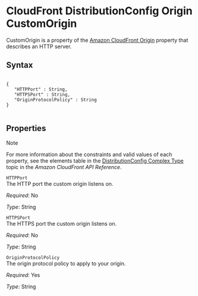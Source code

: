 CloudFront DistributionConfig Origin CustomOrigin
=================================================

CustomOrigin is a property of the [Amazon CloudFront Origin](aws-properties-cloudfront-origin.html "CloudFront DistributionConfig Origin") property that describes an HTTP server.

Syntax
------

``` {.programlisting}
      
{
   "HTTPPort" : String,
   "HTTPSPort" : String,
   "OriginProtocolPolicy" : String
}     
    
```

Properties
----------

Note

For more information about the constraints and valid values of each property, see the elements table in the [DistributionConfig Complex Type](http://docs.aws.amazon.com/AmazonCloudFront/latest/APIReference/DistributionConfigDatatype.html#DistributionConfigDatatype_Elements) topic in the *Amazon CloudFront API Reference*.

 `HTTPPort`   
The HTTP port the custom origin listens on.

*Required*: No

*Type*: String

 `HTTPSPort`   
The HTTPS port the custom origin listens on.

*Required*: No

*Type*: String

 `OriginProtocolPolicy`   
The origin protocol policy to apply to your origin.

*Required*: Yes

*Type*: String



